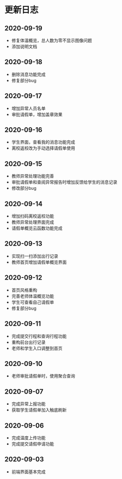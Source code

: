 # 更新日志

## 2020-09-19

- 修复体温概览，总人数为零不显示图像问题
- 添加说明文档

## 2020-09-18

- 删除消息功能完成
- 修复部分bug

## 2020-09-17

- 增加异常人员名单
- 审批请假单，增加盖章效果

## 2020-09-16

- 学生界面，查看我的消息功能完成
- 离校返校改为手动选择请假单使用

## 2020-09-15

- 教师异常处理功能完善
- 审批请假单和查阅异常报告时增加反馈给学生的消息记录
- 修改部分bug

## 2020-09-14

- 增加扫码离校返校功能
- 教师异常处理界面完成
- 请假单概览云函数功能完成

## 2020-09-13

- 实现扫一扫添加出行记录
- 教师首页增加请假单概览界面

## 2020-09-12

- 首页风格重构
- 完善老师体温概览功能
- 学生可查看自己请假单
- 修复部分bug

## 2020-09-11

- 完成提交行程和查询行程功能
- 重构前台出行记录
- 老师和学生入口调整到首页

## 2020-09-10

- 老师审批请假单时，使用聚合查询

## 2020-09-07

- 完成异常上报功能
- 获取学生请假单加入触底刷新

## 2020-09-06

- 完成温度上传功能
- 完成提交请假申请功能

## 2020-09-03

- 前端界面基本完成

